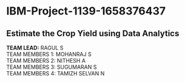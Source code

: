 # IBM-Project-1139-1658376437
Estimate the Crop Yield using Data Analytics<br/>
--------------------------------------------
<b>TEAM LEAD:</b> RAGUL S<br/>
TEAM MEMBERS 1: MOHANRAJ S<br/>
TEAM MEMBERS 2: NITHESH A<br/>
TEAM MEMBERS 3: SUGUMARAN S<br/>
TEAM MEMBERS 4: TAMIZH SELVAN N
